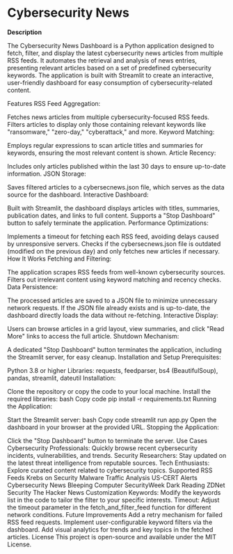 # Cybersecurity News #

**Description**

The Cybersecurity News Dashboard is a Python application designed to fetch, filter, and display the latest cybersecurity news articles from multiple RSS feeds. It automates the retrieval and analysis of news entries, presenting relevant articles based on a set of predefined cybersecurity keywords. The application is built with Streamlit to create an interactive, user-friendly dashboard for easy consumption of cybersecurity-related content.

Features
RSS Feed Aggregation:

Fetches news articles from multiple cybersecurity-focused RSS feeds.
Filters articles to display only those containing relevant keywords like "ransomware," "zero-day," "cyberattack," and more.
Keyword Matching:

Employs regular expressions to scan article titles and summaries for keywords, ensuring the most relevant content is shown.
Article Recency:

Includes only articles published within the last 30 days to ensure up-to-date information.
JSON Storage:

Saves filtered articles to a cybersecnews.json file, which serves as the data source for the dashboard.
Interactive Dashboard:

Built with Streamlit, the dashboard displays articles with titles, summaries, publication dates, and links to full content.
Supports a "Stop Dashboard" button to safely terminate the application.
Performance Optimizations:

Implements a timeout for fetching each RSS feed, avoiding delays caused by unresponsive servers.
Checks if the cybersecnews.json file is outdated (modified on the previous day) and only fetches new articles if necessary.
How It Works
Fetching and Filtering:

The application scrapes RSS feeds from well-known cybersecurity sources.
Filters out irrelevant content using keyword matching and recency checks.
Data Persistence:

The processed articles are saved to a JSON file to minimize unnecessary network requests.
If the JSON file already exists and is up-to-date, the dashboard directly loads the data without re-fetching.
Interactive Display:

Users can browse articles in a grid layout, view summaries, and click "Read More" links to access the full article.
Shutdown Mechanism:

A dedicated "Stop Dashboard" button terminates the application, including the Streamlit server, for easy cleanup.
Installation and Setup
Prerequisites:

Python 3.8 or higher
Libraries: requests, feedparser, bs4 (BeautifulSoup), pandas, streamlit, dateutil
Installation:

Clone the repository or copy the code to your local machine.
Install the required libraries:
bash
Copy code
pip install -r requirements.txt
Running the Application:

Start the Streamlit server:
bash
Copy code
streamlit run app.py
Open the dashboard in your browser at the provided URL.
Stopping the Application:

Click the "Stop Dashboard" button to terminate the server.
Use Cases
Cybersecurity Professionals:
Quickly browse recent cybersecurity incidents, vulnerabilities, and trends.
Security Researchers:
Stay updated on the latest threat intelligence from reputable sources.
Tech Enthusiasts:
Explore curated content related to cybersecurity topics.
Supported RSS Feeds
Krebs on Security
Malware Traffic Analysis
US-CERT Alerts
Cybersecurity News
Bleeping Computer
SecurityWeek
Dark Reading
ZDNet Security
The Hacker News
Customization
Keywords:
Modify the keywords list in the code to tailor the filter to your specific interests.
Timeout:
Adjust the timeout parameter in the fetch_and_filter_feed function for different network conditions.
Future Improvements
Add a retry mechanism for failed RSS feed requests.
Implement user-configurable keyword filters via the dashboard.
Add visual analytics for trends and key topics in the fetched articles.
License
This project is open-source and available under the MIT License.
